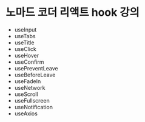 # 노마드 코더 리액트 hook 강의

- useInput
- useTabs
- useTitle
- useClick
- useHover
- useConfirm
- usePreventLeave
- useBeforeLeave
- useFadeIn
- useNetwork
- useScroll
- useFullscreen
- useNotification
- useAxios

